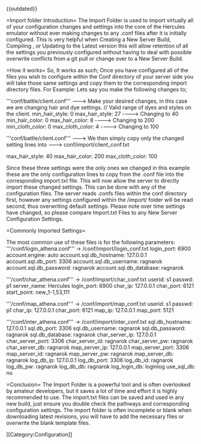 {{outdated}}

=Import folder Introduction=
The Import Folder is used to import virtually all of your configuration changes and settings into the core of the Hercules emulator without ever making changes to any .conf files after it is initially configured. This is very helpful when Creating a New Server Build, Compiling , or Updating to the Latest version this will allow retention of all the settings you previously configured without having to deal with possible overwrite conflicts from a git pull or change over to a New Server Build.

=How it works=
So, It works as such; Once you have configured all of the files you wish to configure within the Conf directory of your server side you will take those same settings and copy them to the corresponding import directory files. For Example: Lets say you make the following changes to;

'''conf/battle/client.conf'''  ---> Make your desired changes, in this case we are changing hair and dye settings.
 // Valid range of dyes and styles on the client.
 min_hair_style: 0
 max_hair_style: 27 ----> Changing to 40
 min_hair_color: 0
 max_hair_color: 8 ----> Changing to 200
 min_cloth_color: 0 
 max_cloth_color: 4 ----> Changing to 100

'''conf/battle/client.conf'''  --->  We then simply copy only the changed setting lines into  --->  conf/import/client_conf.txt

 max_hair_style: 40
 max_hair_color: 200
 max_cloth_color: 100

Since these three settings were the only ones we changed in this example these are the only configuration lines to copy from the .conf file into the corresponding import.txt file. This will now allow the server to directly import these changed settings. This can be done with any of the configuration files. The server reads .confs files within the conf directory first, however any settings configured within the /import/ folder will be read second, thus overwriting default settings. Please note over time settings have changed, so please compare Import.txt Files to any New Server Configuration Settings.

=Commonly Imported Settings=

The most common use of these files is for the following parameters:<br />
'''/conf/login_athena.conf''' -> /conf/import/login_conf.txt
 login_port: 6900
 account.engine: auto
 account.sql.db_hostname: 127.0.0.1
 account.sql.db_port: 3306
 account.sql.db_username: ragnarok
 account.sql.db_password: ragnarok
 account.sql.db_database: ragnarok

'''/conf/char_athena.conf''' -> /conf/import/char_conf.txt
 userid: s1
 passwd: p1
 server_name: Hercules
 login_port: 6900
 char_ip: 127.0.0.1
 char_port: 6121
 start_point: new_1-1,53,111

'''/conf/map_athena.conf''' -> /conf/import/map_conf.txt
 userid: s1
 passwd: p1
 char_ip: 127.0.0.1
 char_port: 6121
 map_ip: 127.0.0.1
 map_port: 5121

'''/conf/inter_athena.conf''' -> /conf/import/inter_conf.txt
 sql.db_hostname: 127.0.0.1
 sql.db_port: 3306
 sql.db_username: ragnarok
 sql.db_password: ragnarok
 sql.db_database: ragnarok
 char_server_ip: 127.0.0.1
 char_server_port: 3306
 char_server_id: ragnarok
 char_server_pw: ragnarok
 char_server_db: ragnarok
 map_server_ip: 127.0.0.1
 map_server_port: 3306
 map_server_id: ragnarok
 map_server_pw: ragnarok
 map_server_db: ragnarok
 log_db_ip: 127.0.0.1
 log_db_port: 3306
 log_db_id: ragnarok
 log_db_pw: ragnarok
 log_db_db: ragnarok
 log_login_db: loginlog
 use_sql_db: no

=Conclusion=
The Import Folder is a powerful tool and is often overlooked by amateur developers, but it saves a lot of time and effort it is highly recommended to use. The import.txt files can be saved and used in any new build, just ensure you double check the pathways and corresponding configuration settings. The import folder is often incomplete or blank when downloading latest revisions, you will have to add the necessary files or overwrite the blank template files.

[[Category:Configuration]]